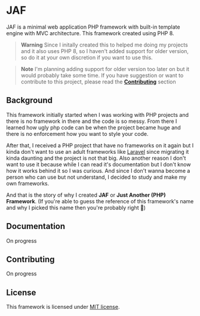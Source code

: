 # JAF

JAF is a minimal web application PHP framework with built-in template engine with MVC architecture. This framework created using PHP 8.

>**Warning**
>Since I initally created this to helped me doing my projects and it also uses PHP 8, so I haven't added support for older version, so do it at your own discretion if you want to use this.

>**Note**
>I'm planning adding support for older version too later on but it would probably take some time. If you have suggestion or want to contribute to this project, please read the [**Contributing**](#contributing) section

## Background

This framework initially started when I was working with PHP projects and there is no framework in there and the code is so messy. From there I learned how ugly php code can be when the project became huge and there is no enforcement how you want to style your code.

After that, I received a PHP project that have no frameworks on it again but I kinda don't want to use an adult frameworks like [Laravel](https://github.com/laravel/laravel) since migrating it kinda daunting and the project is not that big. Also another reason I don't want to use it because while I can read it's documentation but I don't know how it works behind it so I was curious. And since I don't wanna become a person who can use but not understand, I decided to study and make my own frameworks.

And that is the story of why I created **JAF** or **Just Another (PHP) Framework**. (If you're able to guess the reference of this framework's name and why I picked this name then you're probably right 🤣)

## Documentation

On progress

## Contributing

On progress

## License

This framework is licensed under [MIT license](https://opensource.org/licenses/MIT).
